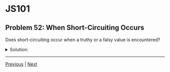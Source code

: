 # JS101
## Problem 52: When Short-Circuiting Occurs

Does short-circuiting occur when a truthy or a falsy value is encountered?

<details>
<summary>Solution:</summary>

It depends. `||` short-circuits on a truthy value, but `&&` short-circuits on a falsy value.

**`||` (OR) - short-circuits on truthy:**
```js
let result = 'hello' || console.log('This never runs');
// Returns 'hello' immediately because it's truthy
```

The `||` operator wants to find a truthy value. Once it finds one, it stops (short-circuits) and returns that value.

**`&&` (AND) - short-circuits on falsy:**
```js
let result = false && console.log('This never runs');
// Returns false immediately because it's falsy
```

The `&&` operator wants to ensure all values are truthy. Once it finds a falsy value, it stops (short-circuits) and returns that value.

**Summary:**
- `||`: "Give me the first truthy thing" → short-circuits on truthy
- `&&`: "Stop at the first falsy thing" → short-circuits on falsy

</details>

---

[Previous](051.md) | [Next](053.md)

